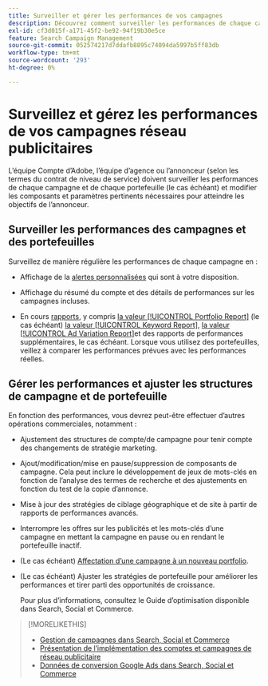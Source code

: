 ```yaml
---
title: Surveiller et gérer les performances de vos campagnes
description: Découvrez comment surveiller les performances de chaque campagne et portefeuille et apporter des modifications pour atteindre vos objectifs.
exl-id: cf3d015f-a171-45f2-be92-94f19b30e5ce
feature: Search Campaign Management
source-git-commit: 052574217d7ddafb8895c74094da5997b5ff83db
workflow-type: tm+mt
source-wordcount: '293'
ht-degree: 0%

---
```


# Surveillez et gérez les performances de vos campagnes réseau publicitaires

L’équipe Compte d’Adobe, l’équipe d’agence ou l’annonceur (selon les termes du contrat de niveau de service) doivent surveiller les performances de chaque campagne et de chaque portefeuille (le cas échéant) et modifier les composants et paramètres pertinents nécessaires pour atteindre les objectifs de l’annonceur.

## Surveiller les performances des campagnes et des portefeuilles

Surveillez de manière régulière les performances de chaque campagne en :

* Affichage de la [alertes personnalisées](/help/search-social-commerce/alerts/alert-view.md) qui sont à votre disposition.

* Affichage du résumé du compte et des détails de performances sur les campagnes incluses.

* En cours [rapports](/help/search-social-commerce/reports/report-about.md), y compris [la valeur [!UICONTROL Portfolio Report]](/help/search-social-commerce/reports/management/basic-advanced/portfolio-report.md) (le cas échéant) [la valeur [!UICONTROL Keyword Report]](/help/search-social-commerce/reports/management/basic-advanced/keyword-report.md), [la valeur [!UICONTROL Ad Variation Report]](/help/search-social-commerce/reports/management/basic-advanced/ad-variation-report.md)et des rapports de performances supplémentaires, le cas échéant. Lorsque vous utilisez des portefeuilles, veillez à comparer les performances prévues avec les performances réelles.

## Gérer les performances et ajuster les structures de campagne et de portefeuille

En fonction des performances, vous devrez peut-être effectuer d’autres opérations commerciales, notamment :

* Ajustement des structures de compte/de campagne pour tenir compte des changements de stratégie marketing.

* Ajout/modification/mise en pause/suppression de composants de campagne. Cela peut inclure le développement de jeux de mots-clés en fonction de l’analyse des termes de recherche et des ajustements en fonction du test de la copie d’annonce.

* Mise à jour des stratégies de ciblage géographique et de site à partir de rapports de performances avancés.

* Interrompre les offres sur les publicités et les mots-clés d’une campagne en mettant la campagne en pause ou en rendant le portefeuille inactif.

* (Le cas échéant) [Affectation d’une campagne à un nouveau portfolio](/help/search-social-commerce/campaign-management/campaign-assign-to-portfolio.md).

* (Le cas échéant) Ajuster les stratégies de portefeuille pour améliorer les performances et tirer parti des opportunités de croissance.

  Pour plus d’informations, consultez le Guide d’optimisation disponible dans Search, Social et Commerce.<!-- verify convention for referencing Optimization Guide here -->

>[!MORELIKETHIS]
>
>* [Gestion de campagnes dans Search, Social et Commerce](campaign-management-about.md)
>* [Présentation de l’implémentation des comptes et campagnes de réseau publicitaire](campaign-implemention-overview.md)
>* [Données de conversion Google Ads dans Search, Social et Commerce](google-conversion-data.md)
